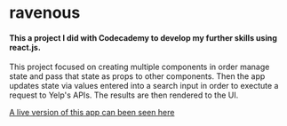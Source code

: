 # ravenous

#### This a project I did with Codecademy to develop my further skills using react.js.

This project focused on creating multiple components in order manage state and 
pass that state as props to other components. Then the app updates state via values entered 
into a search input in order to exectute a request to Yelp's APIs. The results are then 
rendered to the UI.


[A live version of this app can been seen here](http://ravenous-dan-project.surge.sh/)
